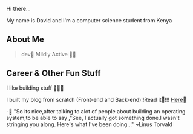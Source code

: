Hi there...

My name is David and I'm a computer science student from Kenya
## About Me
>  dev📝
Mildly Active 🏃‍♂️


## Career & Other Fun Stuff

 I like building stuff 💼👨‍💻
 



I built my blog from scratch (Front-end and Back-end)!!Read it🧘!!!
<a href="https://what-the-bug.tk/">Here🚀</a>




-🐼 "So its nice,after talking to alot of people about building  an operating system,to be able to say ,"See, I actually got something done.I wasn't stringing you along. Here's what I've been doing..." ~Linus Torvald


<!---
davdtheemonk/davdtheemonk is a ✨ special ✨ repository because its `README.md` (this file) appears on your GitHub profile.
You can click the Preview link to take a look at your changes.
--->
